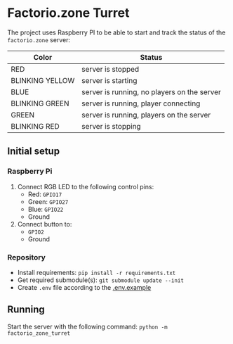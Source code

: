 # Factorio.zone Turret

The project uses Raspberry PI to be able to start and track the status of the `factorio.zone`
server:

| Color           | Status                                      |
|-----------------|---------------------------------------------|
| RED             | server is stopped                           |
| BLINKING YELLOW | server is starting                          |
| BLUE            | server is running, no players on the server |
| BLINKING GREEN  | server is running, player connecting        |
| GREEN           | server is running, players on the server    |
| BLINKING RED    | server is stopping                          |

## Initial setup

### Raspberry Pi

1. Connect RGB LED to the following control pins:
    - Red: `GPIO17`
    - Green: `GPIO27`
    - Blue: `GPIO22`
    - Ground
1. Connect button to:
    - `GPIO2`
    - Ground

### Repository

- Install requirements: `pip install -r requirements.txt`
- Get required submodule(s): `git submodule update --init`
- Create `.env` file according to the [.env.example](.env.example)

## Running

Start the server with the following command: `python -m factorio_zone_turret`
